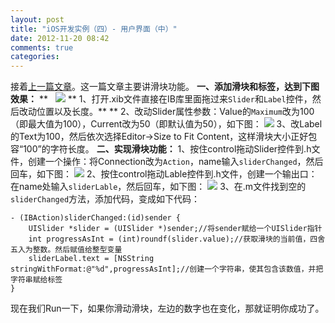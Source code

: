 ```yaml
---
layout: post
title: "iOS开发实例（四）- 用户界面（中）"
date: 2012-11-20 08:42
comments: true
categories: 
---
```


接着[上一篇文章](/archives/739)。这一篇文章主要讲滑块功能。 **一、添加滑块和标签，达到下图效果：** **   ![](http://m3.img.libdd.com/farm5/2012/1119/21/22D01842EE388B6C934B9DDF0218F10C1FF33EAB6C3FB_317_47.PNG) ** 1、打开.xib文件直接在IB库里面拖过来`Slider`和`Label`控件，然后改动位置以及长度。** ** 2、改动Slider属性参数：Value的`Maximum`改为100（即最大值为100），Current改为50（即默认值为50），如下图： ![](http://m2.img.libdd.com/farm5/2012/1119/21/A1DE08CFA129B877F21C5CE05D756F2DFB041729A42C3_243_94.PNG) 3、改Label的Text为100，然后依次选择Editor->Size to Fit Content，这样滑块大小正好包容“100”的字符长度。  **二、实现滑块功能：** 1、按住control拖动Slider控件到.h文件，创建一个操作：将Connection改为`Action`，name输入`sliderChanged`，然后回车，如下图： ![](http://m2.img.libdd.com/farm5/2012/1119/21/A05C6551F9146869B37805445182F63FBBC0FD9B0D0BC_284_170.PNG) 2、按住control拖动Lable控件到.h文件，创建一个输出口：在name处输入`sliderLable`，然后回车，如下图： ![](http://m2.img.libdd.com/farm4/2012/1119/21/1C55F373F18FE8FC03228FFF9765B5C1633FD7F6853A7_281_154.PNG) 3、在.m文件找到空的`sliderChanged`方法，添加代码，变成如下代码： 
    
    
    - (IBAction)sliderChanged:(id)sender {
        UISlider *slider = (UISlider *)sender;//将sender赋给一个UISlider指针
        int progressAsInt = (int)roundf(slider.value);//获取滑块的当前值，四舍五入为整数。然后赋值给整型变量
        sliderLabel.text = [NSString stringWithFormat:@"%d",progressAsInt];//创建一个字符串，使其包含该数值，并把字符串赋给标签
    }

现在我们Run一下，如果你滑动滑块，左边的数字也在变化，那就证明你成功了。